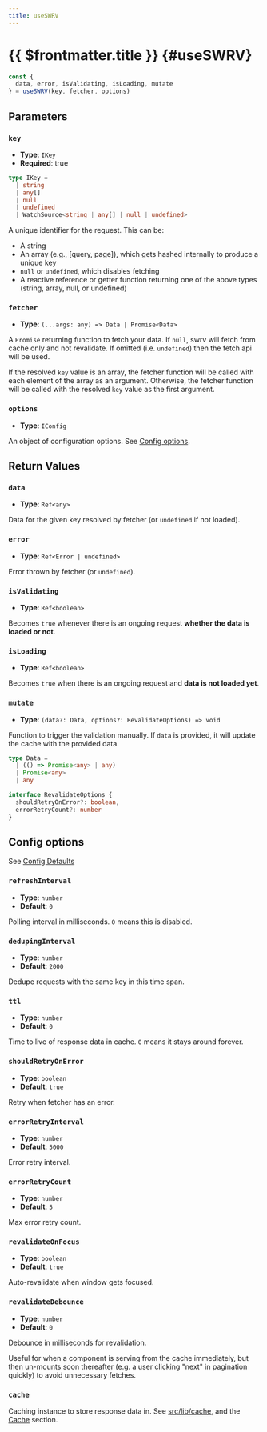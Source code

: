 ```yaml
---
title: useSWRV
---
```


# {{ $frontmatter.title }} {#useSWRV}

```ts
const {
  data, error, isValidating, isLoading, mutate
} = useSWRV(key, fetcher, options)
```

## Parameters

### `key`

- **Type**: `IKey`
- **Required**: true

```ts
type IKey =
  | string
  | any[]
  | null
  | undefined
  | WatchSource<string | any[] | null | undefined>
```

A unique identifier for the request. This can be:

- A string
- An array (e.g., [query, page]), which gets hashed internally to produce a unique key
- `null` or `undefined`, which disables fetching
- A reactive reference or getter function returning one of the above types (string, array, null, or undefined)

### `fetcher`

- **Type**: `(...args: any) => Data | Promise<Data>`

A `Promise` returning function to fetch your data. If `null`, swrv will fetch from cache only and not revalidate. If omitted (i.e. `undefined`) then the fetch api will be used.

If the resolved `key` value is an array, the fetcher function will be called with each element of the array as an argument. Otherwise, the fetcher function will be called with the resolved `key` value as the first argument.

### `options`

- **Type**: `IConfig`

An object of configuration options. See [Config options](#config-options).

## Return Values

### `data`

- **Type**: `Ref<any>`

Data for the given key resolved by fetcher (or `undefined` if not loaded).

### `error`

- **Type**: `Ref<Error | undefined>`

Error thrown by fetcher (or `undefined`).

### `isValidating`

- **Type**: `Ref<boolean>`

Becomes `true` whenever there is an ongoing request **whether the data is loaded or not**.

### `isLoading`

- **Type**: `Ref<boolean>`

Becomes `true` when there is an ongoing request and **data is not loaded yet**.

### `mutate`

- **Type**: `(data?: Data, options?: RevalidateOptions) => void`

Function to trigger the validation manually. If `data` is provided, it will update the cache with the provided data.

```ts
type Data =
  | (() => Promise<any> | any)
  | Promise<any>
  | any

interface RevalidateOptions {
  shouldRetryOnError?: boolean,
  errorRetryCount?: number
}
```

## Config options

See [Config Defaults](https://github.com/Kong/swrv/blob/1587416e59dad12f9261e289b8cf63da81aa2dd4/src/use-swrv.ts#L43)

### `refreshInterval`

- **Type**: `number`
- **Default**: `0`

Polling interval in milliseconds. `0` means this is disabled.

### `dedupingInterval`

- **Type**: `number`
- **Default**: `2000`

Dedupe requests with the same key in this time span.

### `ttl`

- **Type**: `number`
- **Default**: `0`

Time to live of response data in cache. `0` means it stays around forever.

### `shouldRetryOnError`

- **Type**: `boolean`
- **Default**: `true`

Retry when fetcher has an error.

### `errorRetryInterval`

- **Type**: `number`
- **Default**: `5000`

Error retry interval.

### `errorRetryCount`

- **Type**: `number`
- **Default**: `5`

Max error retry count.

### `revalidateOnFocus`

- **Type**: `boolean`
- **Default**: `true`

Auto-revalidate when window gets focused.

### `revalidateDebounce`

- **Type**: `number`
- **Default**: `0`

Debounce in milliseconds for revalidation.

Useful for when a component is serving from the cache immediately, but then un-mounts soon thereafter (e.g. a user clicking "next" in pagination quickly) to avoid unnecessary fetches.

### `cache`

Caching instance to store response data in. See [src/lib/cache](src/lib/cache.ts), and the [Cache](/features#cache) section.
